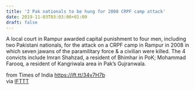 ```yaml
---
title: '2 Pak nationals to be hung for 2008 CRPF camp attack'
date: 2019-11-03T03:03:00+01:00
draft: false
---
```


A local court in Rampur awarded capital punishment to four men, including two Pakistani nationals, for the attack on a CRPF camp in Rampur in 2008 in which seven jawans of the paramilitary force & a civilian were killed. ​​​The 4 convicts include Imran Shahzad, a resident of Bhimhar in PoK; Mohammad Farooq, a resident of Kangriwala area in Pak’s Gujranwala.  
  
from Times of India https://ift.tt/34v7H7b  
via [IFTTT](https://ifttt.com/?ref=da&site=blogger)